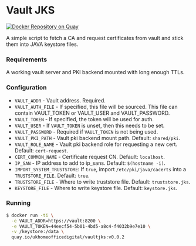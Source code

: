 # Vault JKS
[![Docker Repository on Quay](https://quay.io/repository/ukhomeofficedigital/vaultjks/status "Docker Repository on Quay")](https://quay.io/repository/ukhomeofficedigital/vaultjks)

A simple script to fetch a CA and request certificates from vault and stick
them into JAVA keystore files.

### Requirements
A working vault server and PKI backend mounted with long enough TTLs.

### Configuration
- `VAULT_ADDR` - Vault address. Required.
- `VAULT_AUTH_FILE` - If specified, this file will be sourced. This file can
  contain VAULT_TOKEN or VAULT_USER and VAULT_PASSWORD.
- `VAULT_TOKEN` - If specified, the token will be used for auth.
- `VAULT_USER` - If `VAULT_TOKEN` is unset, then this needs to be set.
- `VAULT_PASSWORD` - Required if `VAULT_TOKEN` is not being used.
- `VAULT_PKI_PATH` - Vault pki backend mount path. Default: `shared/pki`.
- `VAULT_ROLE_NAME` - Vault pki backend role for requesting a new cert. Default: `cert-request`.
- `CERT_COMMON_NAME` - Certificate request CN. Default: `localhost`.
- `IP_SAN` - IP address to add to ip_sans. Default: `$(hostname -i)`.
- `IMPORT_SYSTEM_TRUSTSTORE`: If `true`, import `/etc/pki/java/cacerts` into a `TRUSTSTORE_FILE`. Default: `true`.
- `TRUSTSTORE_FILE` - Where to write truststore file. Default: `truststore.jks`.
- `KEYSTORE_FILE` - Where to write keystore file. Default: `keystore.jks`.


### Running
```bash
$ docker run -ti \
  -e VAULT_ADDR=https://vault:8200 \
  -e VAULT_TOKEN=44eecf54-5b01-4bd5-a8c4-f4032b9e7e10 \
  -v /keystore:/data \
  quay.io/ukhomeofficedigital/vaultjks:v0.0.2
```
